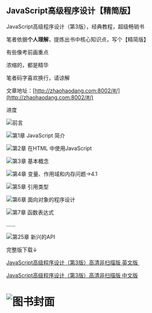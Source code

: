 ## JavaScript高级程序设计【精简版】

JavaScript高级程序设计（第3版），经典教程，超级畅销书

笔者依据**个人理解**，提炼出书中核心知识点，写个【精简版】

有些像考前画重点

浓缩的，都是精华

笔者码字喜欢换行，请谅解

文章地址：[http://zhaohaodang.com:8002/#/](http://zhaohaodang.com:8002/#/)


进度

 ![](http://progressed.io/bar/100?title=completed)前言

 ![](http://progressed.io/bar/100?title=completed)第1章 JavaScript 简介

 ![](http://progressed.io/bar/100?title=completed)第2章 在HTML 中使用JavaScript

 ![](http://progressed.io/bar/100?title=completed)第3章 基本概念

 ![](http://progressed.io/bar/100?title=completed)第4章 变量、作用域和内存问题→4.1

 ![](http://progressed.io/bar/100?title=completed)第5章 引用类型

 ![](http://progressed.io/bar/60?title=completed)第6章 面向对象的程序设计

 ![](http://progressed.io/bar/0?title=completed)第7章 函数表达式

  ......

 ![](http://progressed.io/bar/0?title=completed)第25章 新兴的API

完整版下载↓

[JavaScript高级程序设计（第3版）高清非扫描版 英文版 ](http://download.csdn.net/download/cocoos/9749983)

[JavaScript高级程序设计（第3版）高清非扫描版 中文版](http://download.csdn.net/download/cocoos/9749980)


![图书封面](https://sinacloud.net/pro-js/cover.jpg)
=======
